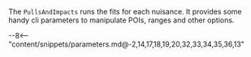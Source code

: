 The `PullsAndImpacts` runs the fits for each nuisance.
It provides some handy cli parameters to manipulate POIs, ranges and other options.

<div class="dhi_parameter_table">

--8<-- "content/snippets/parameters.md@-2,14,17,18,19,20,32,33,34,35,36,13"

</div>